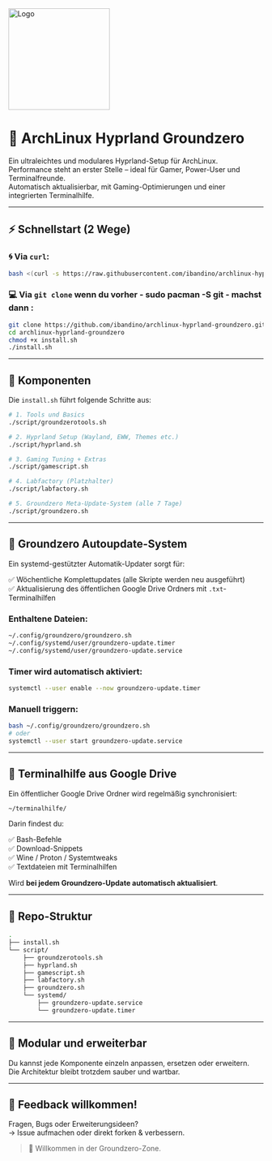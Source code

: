 <img src="https://github.com/user-attachments/assets/4f9540f5-c56c-42e6-879a-d3145e49210b" alt="Logo" width="200"/>



# 🧱 ArchLinux Hyprland Groundzero

Ein ultraleichtes und modulares Hyprland-Setup für ArchLinux.  
Performance steht an erster Stelle – ideal für Gamer, Power-User und Terminalfreunde.  
Automatisch aktualisierbar, mit Gaming-Optimierungen und einer integrierten Terminalhilfe.

---

## ⚡ Schnellstart (2 Wege)

### 🌀 Via `curl`:

```bash
bash <(curl -s https://raw.githubusercontent.com/ibandino/archlinux-hyprland-groundzero/main/install.sh)
```

### 💻 Via `git clone` wenn du vorher - sudo pacman -S git - machst dann :

```bash
git clone https://github.com/ibandino/archlinux-hyprland-groundzero.git
cd archlinux-hyprland-groundzero
chmod +x install.sh
./install.sh
```

---

## 🔧 Komponenten

Die `install.sh` führt folgende Schritte aus:

```bash
# 1. Tools und Basics
./script/groundzerotools.sh

# 2. Hyprland Setup (Wayland, EWW, Themes etc.)
./script/hyprland.sh

# 3. Gaming Tuning + Extras
./script/gamescript.sh

# 4. Labfactory (Platzhalter)
./script/labfactory.sh

# 5. Groundzero Meta-Update-System (alle 7 Tage)
./script/groundzero.sh
```

---

## 🧠 Groundzero Autoupdate-System

Ein systemd-gestützter Automatik-Updater sorgt für:

✅ Wöchentliche Komplettupdates (alle Skripte werden neu ausgeführt)  
✅ Aktualisierung des öffentlichen Google Drive Ordners mit `.txt`-Terminalhilfen

### Enthaltene Dateien:

```bash
~/.config/groundzero/groundzero.sh
~/.config/systemd/user/groundzero-update.timer
~/.config/systemd/user/groundzero-update.service
```

### Timer wird automatisch aktiviert:

```bash
systemctl --user enable --now groundzero-update.timer
```

### Manuell triggern:

```bash
bash ~/.config/groundzero/groundzero.sh
# oder
systemctl --user start groundzero-update.service
```

---

## 📁 Terminalhilfe aus Google Drive

Ein öffentlicher Google Drive Ordner wird regelmäßig synchronisiert:

```bash
~/terminalhilfe/
```

Darin findest du:

✅ Bash-Befehle  
✅ Download-Snippets  
✅ Wine / Proton / Systemtweaks  
✅ Textdateien mit Terminalhilfen

Wird **bei jedem Groundzero-Update automatisch aktualisiert**.

---

## 📂 Repo-Struktur

```bash
.
├── install.sh
└── script/
    ├── groundzerotools.sh
    ├── hyprland.sh
    ├── gamescript.sh
    ├── labfactory.sh
    ├── groundzero.sh
    └── systemd/
        ├── groundzero-update.service
        └── groundzero-update.timer
```

---

## 🧩 Modular und erweiterbar

Du kannst jede Komponente einzeln anpassen, ersetzen oder erweitern.  
Die Architektur bleibt trotzdem sauber und wartbar.

---

## 📢 Feedback willkommen!

Fragen, Bugs oder Erweiterungsideen?  
→ Issue aufmachen oder direkt forken & verbessern.

> 🫡 Willkommen in der Groundzero-Zone.
